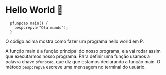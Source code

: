 # Hello World 🚀

```
  pfunpcao main() {
    pespcrepva("Ola mundo");
  }
```

O código acima mostra como fazer um programa hello world em P.

A função main é a função principal do nosso programa, ela vai rodar assim que executarmos nosso programa.
Para definir uma função usamos a palavra chave `pfunpcao`, que diz que estamos declarando a função main.
O método `pespcrepva` escreve uma mensagem no terminal do usuário.